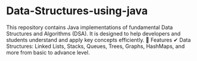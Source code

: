 # Data-Structures-using-java
This repository contains Java implementations of fundamental Data Structures and Algorithms (DSA). It is designed to help developers and students understand and apply key concepts efficiently.  🔹 Features ✔ Data Structures: Linked Lists, Stacks, Queues, Trees, Graphs, HashMaps, and more from basic to advance level. 
